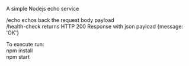 A simple Nodejs echo service  
  
/echo echos back the request body payload   
/health-check returns HTTP 200 Response with json payload {message: 'OK'}
  
To execute run:  
npm install  
npm start  
